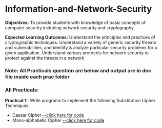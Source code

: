 # Information-and-Network-Security
**Objectives:**
To provide students with knowledge of basic concepts of computer security including network security and cryptography.

**Expected Learning Outcomes:** 
Understand the principles and practices of cryptographic techniques. Understand a variety of generic security threats and vulnerabilities, and identify & analyze particular security problems for a given application. Understand various protocols for network security to protect against the threats in a network

### Note: All Practicals question are below and output are in doc file inside each prac folder

### All Practicals:

**Practical 1 :** Write programs to implement the following Substitution Cipher Techniques

- Caesar Cipher  [--click here for code](https://github.com/sahiljanbandhu/Information-and-Network-Security/blob/master/Prac%201/CaesarCipher/src/caesarcipher/CaesarCipher.java)
- Mono-alphabetic Cipher [--click here for code](https://github.com/sahiljanbandhu/Information-and-Network-Security/blob/master/Prac%201/Monoalpha/src/monoalpha/Monoalpha.java)



